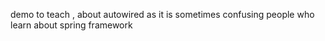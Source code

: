 demo to teach , about autowired as it is sometimes confusing people who learn about spring framework
